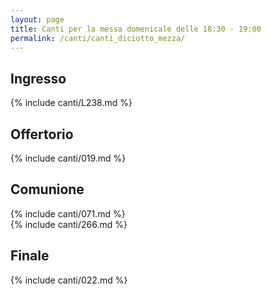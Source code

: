 ```yaml
---
layout: page
title: Canti per la messa domenicale delle 18:30 - 19:00
permalink: /canti/canti_diciotto_mezza/
---
```


## Ingresso
{% include canti/L238.md %}   

## Offertorio
{% include canti/019.md %}   

## Comunione   
{% include canti/071.md %}   
{% include canti/266.md %} 

## Finale
{% include canti/022.md %}   
